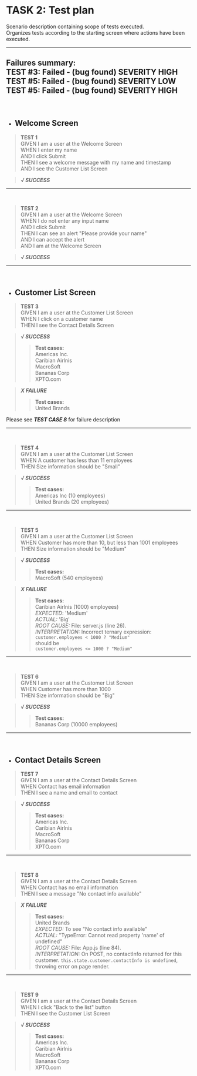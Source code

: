 # TASK 2: Test plan #

Scenario description containing scope of tests executed.  
Organizes tests according to the starting screen where actions have been executed.

---
**Failures summary:**  
TEST #3: Failed - (bug found) SEVERITY HIGH  
TEST #5: Failed - (bug found) SEVERITY LOW   
TEST #5: Failed - (bug found) SEVERITY HIGH   
---
<br>

- ## Welcome Screen ##  

>**TEST 1**  
GIVEN I am a user at the Welcome Screen  
WHEN I enter my name  
AND I click Submit  
THEN I see a welcome message with my name and timestamp  
AND I see the Customer List Screen  

> ***√ SUCCESS***
---  
<br>

>**TEST 2**  
GIVEN I am a user at the Welcome Screen  
WHEN I do not enter any input name  
AND I click Submit  
THEN I can see an alert "Please provide your name"  
AND I can accept the alert  
AND I am at the Welcome Screen  

> ***√ SUCCESS***
---  
<br>


- ## Customer List Screen ##
>**TEST 3**  
GIVEN I am a user at the Customer List Screen  
WHEN I click on a customer name  
THEN I see the Contact Details Screen  

> ***√ SUCCESS***  
>> **Test cases:**  
Americas Inc.  
Caribian Airlnis  
MacroSoft  
Bananas Corp  
XPTO.com  

> ***X FAILURE***  
>> **Test cases:**  
United Brands  

Please see ***TEST CASE 8*** for failure description

---  
<br>

>**TEST 4**  
GIVEN I am a user at the Customer List Screen  
WHEN A customer has less than 11 employees  
THEN Size information should be "Small"  

> ***√ SUCCESS***  
>> **Test cases:**  
>> Americas Inc (10 employees)  
>> United Brands (20 employees)
---  
<br>

>**TEST 5**  
GIVEN I am a user at the Customer List Screen  
WHEN Customer has more than 10, but less than 1001 employees  
THEN Size information should be "Medium"  

> ***√ SUCCESS***  
>> **Test cases:**  
MacroSoft (540 employees)

> ***X FAILURE***  
>> **Test cases:**  
Caribian Airlnis (1000) employees)  
_EXPECTED_: 'Medium'  
_ACTUAL:_ 'Big'  
_ROOT CAUSE:_ File: server.js (line 26).  
_INTERPRETATION:_ Incorrect ternary expression:  
```customer.employees < 1000 ? "Medium"```  
should be  
```customer.employees <= 1000 ? "Medium"```

---  
<br>

>**TEST 6**  
GIVEN I am a user at the Customer List Screen  
WHEN Customer has more than 1000  
THEN Size information should be "Big"  

> ***√ SUCCESS***  
>> **Test cases:**  
Bananas Corp (10000 employees)  
---  
<br>

- ## Contact Details Screen ##
>**TEST 7**  
GIVEN I am a user at the Contact Details Screen  
WHEN Contact has email information  
THEN I see a name and email to contact  

> ***√ SUCCESS***  
>> **Test cases:**  
Americas Inc.  
Caribian Airlnis  
MacroSoft  
Bananas Corp  
XPTO.com
---  
<br>

>**TEST 8**  
GIVEN I am a user at the Contact Details Screen  
WHEN Contact has no email information  
THEN I see a message "No contact info available"  

> ***X FAILURE***  
>> **Test cases:**  
United Brands  
_EXPECTED:_ To see "No contact info available"  
_ACTUAL:_ "TypeError: Cannot read property 'name' of undefined"  
_ROOT CAUSE:_ File: App.js (line 84).  
_INTERPRETATION:_ On POST, no contactInfo returned for this customer.
```this.state.customer.contactInfo is undefined```, throwing error on page render.
---  
<br>

>**TEST 9**  
GIVEN I am a user at the Contact Details Screen  
WHEN I click "Back to the list" button  
THEN I see the Customer List Screen  

> ***√ SUCCESS***  
>> **Test cases:**  
Americas Inc.  
Caribian Airlnis  
MacroSoft  
Bananas Corp  
XPTO.com